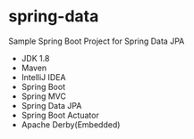 # spring-data
Sample Spring Boot Project for Spring Data JPA

- JDK 1.8
- Maven
- IntelliJ IDEA
- Spring Boot
- Spring MVC
- Spring Data JPA
- Spring Boot Actuator
- Apache Derby(Embedded)
